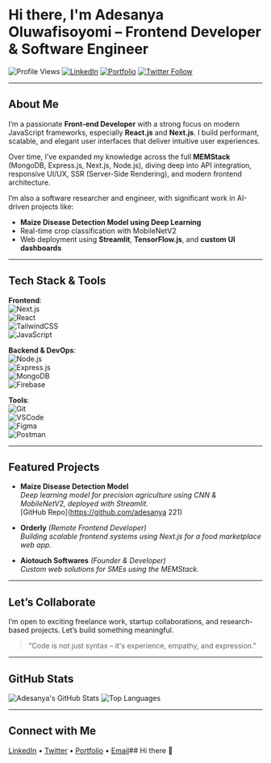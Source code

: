 # Hi there, I'm Adesanya Oluwafisoyomi – Frontend Developer & Software Engineer

![Profile Views](https://komarev.com/ghpvc/?username=adesanyaoluwafisayomi&color=blue)
[![LinkedIn](https://img.shields.io/badge/LinkedIn-Connect-blue?logo=linkedin&style=flat-square)](https://linkedin.com/in/adesanyaoluwafisayomi)
[![Portfolio](https://img.shields.io/badge/Portfolio-View-informational?logo=firefox-browser&style=flat-square)](https://your-portfolio-link.com)
[![Twitter Follow](https://img.shields.io/twitter/follow/yourhandle?style=social)](https://twitter.com/yourhandle)

---

## About Me

I’m a passionate **Front-end Developer** with a strong focus on modern JavaScript frameworks, especially **React.js** and **Next.js**. I build performant, scalable, and elegant user interfaces that deliver intuitive user experiences.

Over time, I’ve expanded my knowledge across the full **MEMStack** (MongoDB, Express.js, Next.js, Node.js), diving deep into API integration, responsive UI/UX, SSR (Server-Side Rendering), and modern frontend architecture.

I’m also a software researcher and engineer, with significant work in AI-driven projects like:

- **Maize Disease Detection Model using Deep Learning**
- Real-time crop classification with MobileNetV2
- Web deployment using **Streamlit**, **TensorFlow.js**, and **custom UI dashboards**

---

## Tech Stack & Tools

**Frontend**:  
![Next.js](https://img.shields.io/badge/Next.js-000?logo=nextdotjs&logoColor=white)  
![React](https://img.shields.io/badge/React-20232A?logo=react&logoColor=61DAFB)  
![TailwindCSS](https://img.shields.io/badge/TailwindCSS-38B2AC?logo=tailwind-css&logoColor=white)  
![JavaScript](https://img.shields.io/badge/JavaScript-F7DF1E?logo=javascript&logoColor=black)

**Backend & DevOps**:  
![Node.js](https://img.shields.io/badge/Node.js-339933?logo=node.js&logoColor=white)  
![Express.js](https://img.shields.io/badge/Express.js-000?logo=express&logoColor=white)  
![MongoDB](https://img.shields.io/badge/MongoDB-4EA94B?logo=mongodb&logoColor=white)  
![Firebase](https://img.shields.io/badge/Firebase-ffca28?logo=firebase&logoColor=black)

**Tools**:  
![Git](https://img.shields.io/badge/Git-F05032?logo=git&logoColor=white)  
![VSCode](https://img.shields.io/badge/VSCode-007ACC?logo=visual-studio-code&logoColor=white)  
![Figma](https://img.shields.io/badge/Figma-F24E1E?logo=figma&logoColor=white)  
![Postman](https://img.shields.io/badge/Postman-FF6C37?logo=postman&logoColor=white)

---

## Featured Projects

- **Maize Disease Detection Model**  
  *Deep learning model for precision agriculture using CNN & MobileNetV2, deployed with Streamlit.*  
  [GitHub Repo](https://github.com/adesanya 221)

- **Orderly** *(Remote Frontend Developer)*  
  *Building scalable frontend systems using Next.js for a food marketplace web app.*

- **Aiotouch Softwares** *(Founder & Developer)*  
  *Custom web solutions for SMEs using the MEMStack.*

---

## Let’s Collaborate

I’m open to exciting freelance work, startup collaborations, and research-based projects. Let’s build something meaningful.

> "Code is not just syntax – it's experience, empathy, and expression."

---

## GitHub Stats

![Adesanya's GitHub Stats](https://github-readme-stats.vercel.app/api?username=adesanyaoluwa&show_icons=true&theme=github_dark)
![Top Languages](https://github-readme-stats.vercel.app/api/top-langs/?username=adesanyaoluwa&layout=compact&theme=github_dark)

---

## Connect with Me

[LinkedIn](https://linkedin.com/in/adesanya-oluwafisayomi) • [Twitter](https://twitter.com/adesanyafisayo) • [Portfolio](https://your-portfolio-link.com) • [Email](adesanyafisayo112@gmail.com)## Hi there 👋

<!--
**Adesanya221/Adesanya221** is a ✨ _special_ ✨ repository because its `README.md` (this file) appears on your GitHub profile.

Here are some ideas to get you started:

- 🔭 I’m currently working on ...
- 🌱 I’m currently learning ...
- 👯 I’m looking to collaborate on ...
- 🤔 I’m looking for help with ...
- 💬 Ask me about ...
- 📫 How to reach me: ...
- 😄 Pronouns: ...
- ⚡ Fun fact: ...
-->
